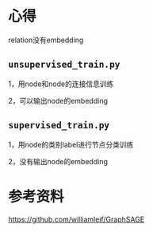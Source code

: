 # 心得

relation没有embedding

## `unsupervised_train.py`

1，用node和node的连接信息训练

2，可以输出node的embedding

## `supervised_train.py`

1，用node的类别label进行节点分类训练

2，没有输出node的embedding

# 参考资料
https://github.com/williamleif/GraphSAGE
